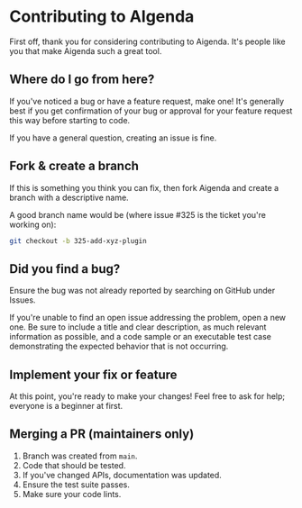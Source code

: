 # Contributing to AIgenda

First off, thank you for considering contributing to Aigenda. It's people like you that make Aigenda such a great tool.

## Where do I go from here?

If you've noticed a bug or have a feature request, make one! 
It's generally best if you get confirmation of your bug or approval for your feature request this way before starting to code.

If you have a general question, creating an issue is fine.

## Fork & create a branch

If this is something you think you can fix, then fork Aigenda and create a branch with a descriptive name.

A good branch name would be (where issue #325 is the ticket you're working on):

```sh
git checkout -b 325-add-xyz-plugin
```

## Did you find a bug?
Ensure the bug was not already reported by searching on GitHub under Issues.

If you're unable to find an open issue addressing the problem, open a new one. Be sure to include a title and clear description, as much relevant information as possible, and a code sample or an executable test case demonstrating the expected behavior that is not occurring.

## Implement your fix or feature
At this point, you're ready to make your changes! Feel free to ask for help; everyone is a beginner at first.

## Merging a PR (maintainers only)

1. Branch was created from `main`.
2. Code that should be tested.
3. If you've changed APIs, documentation was updated.
4. Ensure the test suite passes.
5. Make sure your code lints.